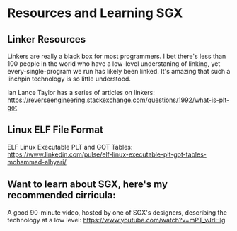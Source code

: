 # Resources and Learning SGX

## Linker Resources
Linkers are really a black box for most programmers.  I bet there's less than 100 people in the world
who have a low-level understaning of linking, yet every-single-program we run has likely been linked.
It's amazing that such a linchpin technology is so little understood.  

Ian Lance Taylor has a series of articles on linkers:  https://reverseengineering.stackexchange.com/questions/1992/what-is-plt-got


## Linux ELF File Format

ELF Linux Executable PLT and GOT Tables:  https://www.linkedin.com/pulse/elf-linux-executable-plt-got-tables-mohammad-alhyari/


## Want to learn about SGX, here's my recommended cirricula:
A good 90-minute video, hosted by one of SGX's designers, describing the technology at a low level:  https://www.youtube.com/watch?v=mPT_vJrlHlg
